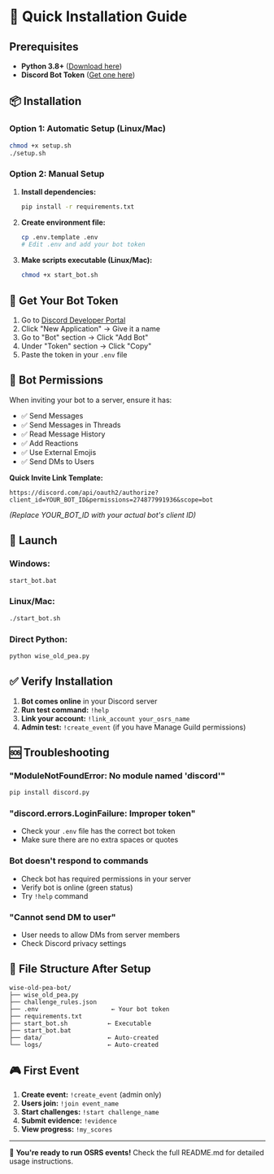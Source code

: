 # 🚀 Quick Installation Guide

## Prerequisites
- **Python 3.8+** ([Download here](https://python.org))
- **Discord Bot Token** ([Get one here](https://discord.com/developers/applications))

## 📦 Installation

### Option 1: Automatic Setup (Linux/Mac)
```bash
chmod +x setup.sh
./setup.sh
```

### Option 2: Manual Setup

1. **Install dependencies:**
   ```bash
   pip install -r requirements.txt
   ```

2. **Create environment file:**
   ```bash
   cp .env.template .env
   # Edit .env and add your bot token
   ```

3. **Make scripts executable (Linux/Mac):**
   ```bash
   chmod +x start_bot.sh
   ```

## 🎯 Get Your Bot Token

1. Go to [Discord Developer Portal](https://discord.com/developers/applications)
2. Click "New Application" → Give it a name
3. Go to "Bot" section → Click "Add Bot"
4. Under "Token" section → Click "Copy"
5. Paste the token in your `.env` file

## 🔧 Bot Permissions

When inviting your bot to a server, ensure it has:
- ✅ Send Messages
- ✅ Send Messages in Threads
- ✅ Read Message History
- ✅ Add Reactions
- ✅ Use External Emojis
- ✅ Send DMs to Users

**Quick Invite Link Template:**
```
https://discord.com/api/oauth2/authorize?client_id=YOUR_BOT_ID&permissions=274877991936&scope=bot
```
*(Replace YOUR_BOT_ID with your actual bot's client ID)*

## 🚀 Launch

### Windows:
```cmd
start_bot.bat
```

### Linux/Mac:
```bash
./start_bot.sh
```

### Direct Python:
```bash
python wise_old_pea.py
```

## ✅ Verify Installation

1. **Bot comes online** in your Discord server
2. **Run test command:** `!help`
3. **Link your account:** `!link_account your_osrs_name`
4. **Admin test:** `!create_event` (if you have Manage Guild permissions)

## 🆘 Troubleshooting

### "ModuleNotFoundError: No module named 'discord'"
```bash
pip install discord.py
```

### "discord.errors.LoginFailure: Improper token"
- Check your `.env` file has the correct bot token
- Make sure there are no extra spaces or quotes

### Bot doesn't respond to commands
- Check bot has required permissions in your server
- Verify bot is online (green status)
- Try `!help` command

### "Cannot send DM to user"
- User needs to allow DMs from server members
- Check Discord privacy settings

## 📁 File Structure After Setup
```
wise-old-pea-bot/
├── wise_old_pea.py
├── challenge_rules.json
├── .env                    ← Your bot token
├── requirements.txt
├── start_bot.sh           ← Executable
├── start_bot.bat
├── data/                  ← Auto-created
└── logs/                  ← Auto-created
```

## 🎮 First Event

1. **Create event:** `!create_event` (admin only)
2. **Users join:** `!join event_name`
3. **Start challenges:** `!start challenge_name`
4. **Submit evidence:** `!evidence`
5. **View progress:** `!my_scores`

---
🎉 **You're ready to run OSRS events!** Check the full README.md for detailed usage instructions.